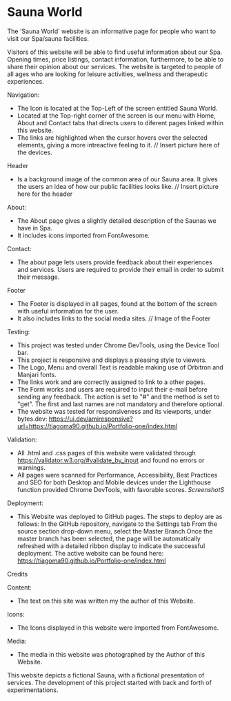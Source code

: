 # Sauna World

The 'Sauna World' website is an informative page for people who want to visit our Spa/sauna facilities.

Visitors of this website will be able to find useful information about our Spa.
Opening times, price listings, contact information, furthermore, to be able to share their opinion about our services.
The website is targeted to people of all ages who are looking for leisure activities, wellness and therapeutic experiences.

Navigation:
- The Icon is located at the Top-Left of the screen entitled Sauna World.
- Located at the Top-right corner of the screen is our menu with Home, About and Contact tabs that directs users to diferent pages linked within this website.
- The links are highlighted when the cursor hovers over the selected elements, giving a more intreactive feeling to it.
// Insert picture here of the devices.

Header
- Is a background image of the common area of our Sauna area. It gives the users an idea of how our public facilities looks like.
// Insert picture here for the header

About:
- The About page gives a slightly detailed description of the Saunas we have in Spa.
- It includes icons imported from FontAwesome.

Contact:
- The about page lets users provide feedback about their experiences and services. Users are required to provide their email in order to submit their message.

Footer
- The Footer is displayed in all pages, found at the bottom of the screen with useful information for the user.
- It also includes links to the social media sites.
// Image of the Footer

Testing:
- This project was tested under Chrome DevTools, using the Device Tool bar.
- This project is responsive and displays a pleasing style to viewers.
- The Logo, Menu and overall Text is readable making use of Orbitron and Manjari fonts.
- The links work and are correctly assigned to link to a other pages.
- The Form works and users are required to input their e-mail before sending any feedback. The action is set to "#" and the method is set to "get". The first and last names are not mandatory and therefore optional.
- The website was tested for responsiveness and its viewports, under bytes.dev:
https://ui.dev/amiresponsive?url=https://tiagoma90.github.io/Portfolio-one/index.html


Validation:
- All .html and .css pages of this website were validated through https://validator.w3.org/#validate_by_input and found no errors or warnings.
- All pages were scanned for Performance, Accessibility, Best Practices and SEO for both Desktop and Mobile devices under the Lighthouse function provided Chrome DevTools, with favorable scores.
*ScreenshotS*

Deployment:
- This Website was deployed to GitHub pages. The steps to deploy are as follows:
In the GitHub repository, navigate to the Settings tab
From the source section drop-down menu, select the Master Branch
Once the master branch has been selected, the page will be automatically refreshed with a detailed ribbon display to indicate the successful deployment.
The active website can be found here: https://tiagoma90.github.io/Portfolio-one/index.html

Credits

Content:
- The text on this site was written my the author of this Website.

Icons:
- The Icons displayed in this website were imported from FontAwesome.

Media:
- The media in this website was photographed by the Author of this Website.

This website depicts a fictional Sauna, with a fictional presentation of services.
The development of this project started with back and forth of experimentations.